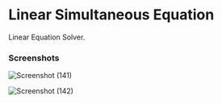 # Linear Simultaneous Equation
Linear Equation Solver.
 
 
### Screenshots
![Screenshot (141)](https://user-images.githubusercontent.com/48746076/96600289-692da100-130e-11eb-8d0f-771536d9bc79.png)

![Screenshot (142)](https://user-images.githubusercontent.com/48746076/96600292-6a5ece00-130e-11eb-9e02-cce2d82e6511.png)

